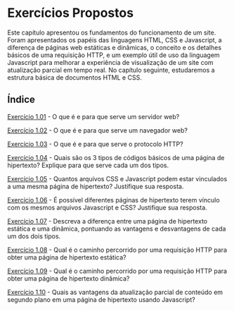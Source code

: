 # Exercícios Propostos

Este capítulo apresentou os fundamentos do funcionamento de um site. Foram
apresentados os papéis das linguagens HTML, CSS e Javascript, a diferença de
páginas web estáticas e dinâmicas, o conceito e os detalhes básicos de uma
requisição HTTP, e um exemplo útil de uso da linguagem Javascript para melhorar
a experiência de visualização de um site com atualização parcial em tempo real.
No capítulo seguinte, estudaremos a estrutura básica de documentos HTML e CSS.

## Índice

[Exercício 1.01](<Exercício 1.01.md>) - O que é e para que serve um servidor
web?

[Exercício 1.02](<Exercício 1.02.md>) - O que é e para que serve um navegador
web?

[Exercício 1.03](<Exercício 1.03.md>) - O que é e para que serve o protocolo
HTTP?

[Exercício 1.04](<Exercício 1.04.md>) - Quais são os 3 tipos de códigos básicos
de uma página de hipertexto? Explique para que serve cada um dos tipos.

[Exercício 1.05](<Exercício 1.05.md>) - Quantos arquivos CSS e Javascript podem
estar vinculados a uma mesma página de hipertexto? Justifique sua resposta.

[Exercício 1.06](<Exercício 1.06.md>) - É possível diferentes páginas de
hipertexto terem vínculo com os mesmos arquivos Javascript e CSS? Justifique sua
resposta.

[Exercício 1.07](<Exercício 1.07.md>) - Descreva a diferença entre uma página de
hipertexto estática e uma dinâmica, pontuando as vantagens e desvantagens de
cada um dos dois tipos.

[Exercício 1.08](<Exercício 1.08.md>) - Qual é o caminho percorrido por uma
requisição HTTP para obter uma página de hipertexto estática?

[Exercício 1.09](<Exercício 1.09.md>) - Qual é o caminho percorrido por uma
requisição HTTP para obter uma página de hipertexto dinâmica?

[Exercício 1.10](<Exercício 1.10.md>) - Quais as vantagens da atualização
parcial de conteúdo em segundo plano em uma página de hipertexto usando
Javascript?
